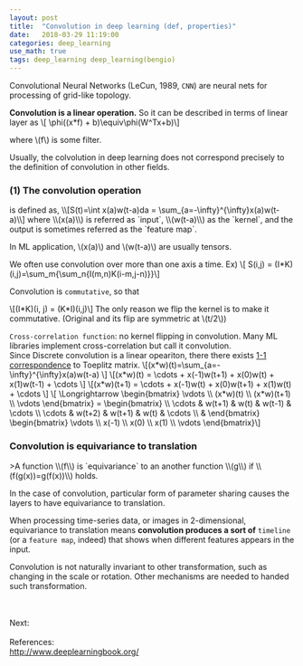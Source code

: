 ```yaml
---
layout: post
title:  "Convolution in deep learning (def, properties)"
date:   2018-03-29 11:19:00
categories: deep_learning
use_math: true
tags: deep_learning deep_learning(bengio)
---
```

Convolutional Neural Networks (LeCun, 1989, `CNN`) are neural nets for processing of grid-like topology.

__Convolution is a linear operation.__ So it can be described in terms of linear layer as \\[  \phi((x\*f) + b)\equiv\phi(W^Tx+b)\\]

where \\(f\\) is some filter.

Usually, the colvolution in deep learning does not correspond precisely to the definition of convolution in other fields.


<h3 id="conv_op">(1) The convolution operation</h3>  
is defined as,  
\\[S(t)=\int x(a)w(t-a)da = \sum_{a=-\infty}^{\infty}x(a)w(t-a)\\] where \\(x(a)\\) is referred as `input`, \\(w(t-a)\\) as the `kernel`, and the output is sometimes referred as the `feature map`.

In ML application, \\(x(a)\\) and \\(w(t-a)\\) are usually tensors.



We often use convolution over more than one axis a time. Ex) \\[ S(i,j) = (I\*K)(i,j)=\sum_m{\sum_n{I(m,n)K(i-m,j-n)}}\\]

Convolution is `commutative`, so that

\\[(I\*K)(i, j) = (K\*I)(i,j)\\] The only reason we flip the kernel is to make it commutative. (Original and its flip are symmetric at \\(t/2\\))



`Cross-correlation function`: no kernel flipping in convolution. Many ML libraries implement cross-correlation but call it convolution.  
Since Discrete convolution is a linear opeariton, there there exists <a href="{{site.url}}/linear_algebra/2018/04/21/mat-and-linear-transform.html" target="_blank">1-1 correspondence</a> to Toeplitz matrix. \\[(x\*w)(t)=\sum\_{a=-\infty}^{\infty}x(a)w(t-a) \\] \\[(x\*w)(t) = \cdots + x(-1)w(t+1) + x(0)w(t) + x(1)w(t-1) + \cdots  \\] \\[(x\*w)(t+1) = \cdots + x(-1)w(t) + x(0)w(t+1) + x(1)w(t) + \cdots \\] \\[ \Longrightarrow \begin{bmatrix}   \vdots  \\\ (x\*w)(t) \\\   (x\*w)(t+1) \\\ \vdots \end{bmatrix} = \begin{bmatrix}   \\\ \cdots & w(t+1) & w(t) & w(t-1) & \cdots \\\  \cdots & w(t+2) & w(t+1) & w(t) & \cdots  \\\ & \end{bmatrix} \begin{bmatrix}   \vdots  \\\ x(-1) \\\   x(0) \\\ x(1) \\\ \vdots \end{bmatrix}\\]


<h3 id="equivariance">Convolution is equivariance to translation</h3>
>A function \\(f\\) is `equivariance` to an another function \\(g\\) if \\(f(g(x))=g(f(x))\\) holds.

In the case of convolution, particular form of parameter sharing causes the layers to have equivariance to translation.

When processing time-series data, or images in 2-dimensional, equivariance to translation means __convolution produces a sort of__ `timeline` (or a `feature map`, indeed) that shows when different features appears in the input.

Convolution is not naturally invariant to other transformation, such as changing in the scale or rotation. Other mechanisms are needed to handed such transformation.


<br/><br/>
Next:
<br/><br/>
References:  
<a href = "http://www.deeplearningbook.org/" target="_blank">http://www.deeplearningbook.org/</a>